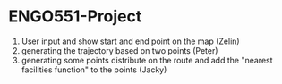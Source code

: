 # ENGO551-Project
1. User input and show start and end point on the map (Zelin)
2. generating the trajectory based on two points (Peter)
3. generating some points distribute on the route and add the "nearest facilities function" to the points (Jacky)
